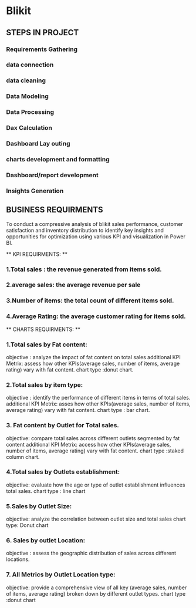 # Blikit 


## STEPS IN PROJECT
### Requirements Gathering
### data connection
### data cleaning
### Data Modeling
### Data Processing
### Dax Calculation
### Dashboard Lay outing
### charts development and formatting
### Dashboard/report development
### Insights Generation


## BUSINESS REQUIRMENTS
To conduct a compressive analysis of blikit sales performance, customer
satisfaction and inventory distribution to identify key insights and opportunities
for optimization using various KPI and visualization in Power BI.

** KPI REQUIRMENTS: **
### 1.Total sales : the revenue generated from items sold.
### 2.average sales: the average revenue per sale
### 3.Number of items: the total count of different items sold.
### 4.Average Rating: the average customer rating for items sold.


** CHARTS REQUIRMENTS: **
### 1.Total sales by Fat content:
 objective : analyze the impact of fat content on total sales
 additional KPI Metrix: assess how other KPIs(average sales, number of items, average rating) vary with 
 fat content.
 chart type :donut chart.

### 2.Total sales by item type:
 objective : identify the performance of different items in terms of total sales.
 additional KPI Metrix: asses how other KPIs(average sales, number of items, average rating) vary with 
 fat content.
 chart type : bar chart.

### 3. Fat content by Outlet for Total sales.
objective: compare total sales across different outlets segmented by fat content
 additional KPI Metrix: access how other KPIs(average sales, number of items, average rating) vary with 
 fat content.
 chart type :staked column chart.

### 4.Total sales by Outlets establishment:
 objective: evaluate how the age or type of outlet establishment influences total sales.
chart type : line chart

### 5.Sales by Outlet Size:
 objective: analyze the correlation between outlet size and total sales
 chart type: Donut chart

### 6. Sales by outlet Location:
  objective : assess the geographic distribution of sales  across different locations.

### 7. All Metrics by Outlet Location type:
  objective:  provide a comprehensive view of all key (average sales, number of items, average rating) 
 broken down by different outlet types.
 chart type :donut chart
